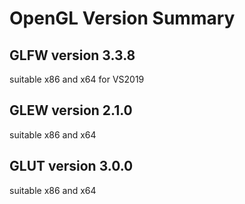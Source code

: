 # OpenGL Version Summary

## GLFW version 3.3.8
suitable x86 and x64 for VS2019
## GLEW version 2.1.0
suitable x86 and x64
## GLUT version 3.0.0
suitable x86 and x64